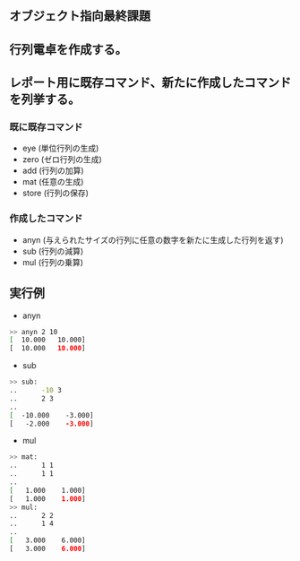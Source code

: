 ## オブジェクト指向最終課題

## 行列電卓を作成する。
## レポート用に既存コマンド、新たに作成したコマンドを列挙する。
### 既に既存コマンド

- eye (単位行列の生成)
- zero (ゼロ行列の生成)
- add (行列の加算)
- mat (任意の生成)
- store (行列の保存)

### 作成したコマンド

- anyn (与えられたサイズの行列に任意の数字を新たに生成した行列を返す)
- sub (行列の減算)
- mul (行列の乗算)

## 実行例

- anyn

```bash
>> anyn 2 10
[  10.000   10.000]
[  10.000   10.000]
```

- sub 
 
```bash
>> sub:
..      -10 3
..      2 3
.. 
[  -10.000    -3.000]
[   -2.000    -3.000]
```

- mul
```bash
>> mat:
..      1 1
..      1 1
.. 
[   1.000    1.000]
[   1.000    1.000]
>> mul:
..      2 2
..      1 4
.. 
[   3.000    6.000]
[   3.000    6.000]
```